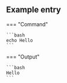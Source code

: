 ## Example entry

=== "Command"

    ```bash
    echo Hello
    ```

=== "Output"

    ```bash
    Hello
    ```
